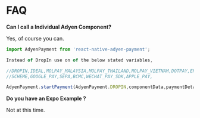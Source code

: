 # FAQ

**Can I call a Individual Adyen Component?**

Yes, of course you can.

```jsx
import AdyenPayment from 'react-native-adyen-payment';

Instead of DropIn use on of the below stated variables,

//DROPIN,IDEAL,MOLPAY_MALAYSIA,MOLPAY_THAILAND,MOLPAY_VIETNAM,DOTPAY,EPS,ENTERCASH,OPEN_BANKING,
//SCHEME,GOOGLE_PAY,SEPA,BCMC,WECHAT_PAY_SDK,APPLE_PAY,

AdyenPayment.startPayment(AdyenPayment.DROPIN,componentData,paymentDetails,appServiceConfigData)

```

**Do you have an Expo Example ?**

Not at this time.
